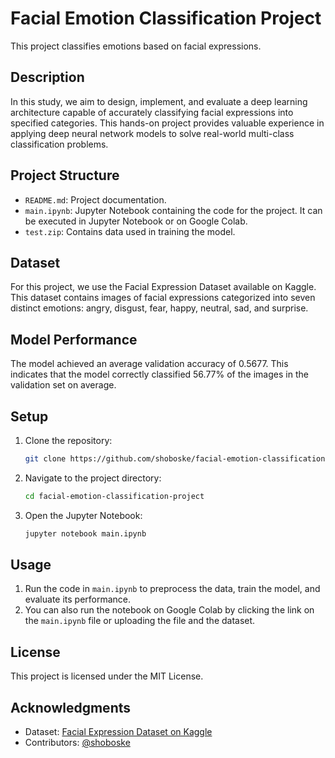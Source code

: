 # Facial Emotion Classification Project

This project classifies emotions based on facial expressions.

## Description

In this study, we aim to design, implement, and evaluate a deep learning architecture capable of accurately classifying facial expressions into specified categories. This hands-on project provides valuable experience in applying deep neural network models to solve real-world multi-class classification problems.

## Project Structure

- `README.md`: Project documentation.
- `main.ipynb`: Jupyter Notebook containing the code for the project. It can be executed in Jupyter Notebook or on Google Colab.
- `test.zip`: Contains data used in training the model.

## Dataset

For this project, we use the Facial Expression Dataset available on Kaggle. This dataset contains images of facial expressions categorized into seven distinct emotions: angry, disgust, fear, happy, neutral, sad, and surprise.

## Model Performance

The model achieved an average validation accuracy of 0.5677. This indicates that the model correctly classified 56.77% of the images in the validation set on average.

## Setup

1. Clone the repository:
    ```bash
    git clone https://github.com/shoboske/facial-emotion-classification-project.git
    ```
2. Navigate to the project directory:
    ```bash
    cd facial-emotion-classification-project
    ```
4. Open the Jupyter Notebook:
    ```bash
    jupyter notebook main.ipynb
    ```

## Usage

1. Run the code in `main.ipynb` to preprocess the data, train the model, and evaluate its performance.
2. You can also run the notebook on Google Colab by clicking the link on the `main.ipynb` file or uploading the file and the dataset.

## License

This project is licensed under the MIT License.

## Acknowledgments

- Dataset: [Facial Expression Dataset on Kaggle](https://www.kaggle.com/jonathanoheix/face-expression-recognition-dataset)
- Contributors: [@shoboske](https://github.com/shoboske)
